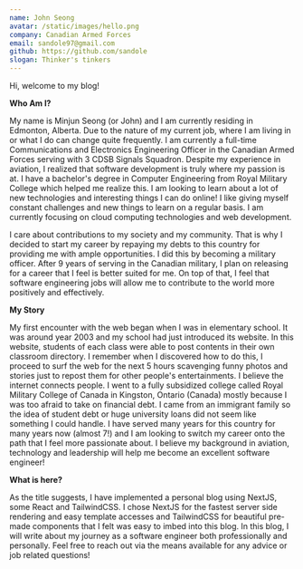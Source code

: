 ```yaml
---
name: John Seong
avatar: /static/images/hello.png
company: Canadian Armed Forces
email: sandole97@gmail.com
github: https://github.com/sandole
slogan: Thinker's tinkers
---
```


Hi, welcome to my blog!

**Who Am I?**  
  
My name is Minjun Seong (or John) and I am currently residing in Edmonton, Alberta. Due to the nature of my current job, where I am living in or what I do can change quite frequently. I am currently a full-time Communications and Electronics Engineering Officer in the Canadian Armed Forces serving with 3 CDSB Signals Squadron. Despite my experience in aviation, I realized that software development is truly where my passion is at. I have a bachelor's degree in Computer Engineering from Royal Military College which helped me realize this. I am looking to learn about a lot of new technologies and interesting things I can do online! I like giving myself constant challenges and new things to learn on a regular basis. I am currently focusing on cloud computing technologies and web development.  
  
I care about contributions to my society and my community. That is why I decided to start my career by repaying my debts to this country for providing me with ample opportunities. I did this by becoming a military officer. After 9 years of serving in the Canadian military, I plan on releasing for a career that I feel is better suited for me. On top of that, I feel that software engineering jobs will allow me to contribute to the world more positively and effectively.  

**My Story**  
  
My first encounter with the web began when I was in elementary school. It was around year 2003 and my school had just introduced its website. In this website, students of each class were able to post contents in their own classroom directory. I remember when I discovered how to do this, I proceed to surf the web for the next 5 hours scavenging funny photos and stories just to repost them for other people's entertainments. I believe the internet connects people. 
I went to a fully subsidized college called Royal Military College of Canada in Kingston, Ontario (Canada) mostly because I was too afraid to take on financial debt. I came from an immigrant family so the idea of student debt or huge university loans did not seem like something I could handle. I have served many years for this country for many years now (almost 7!) and I am looking to switch my career onto the path that I feel more passionate about. I believe my background in aviation, technology and leadership will help me become an excellent software engineer!

**What is here?**    
  
As the title suggests, I have implemented a personal blog using NextJS, some React and TailwindCSS. I chose NextJS for the fastest server side rendering and easy template accesses and TailwindCSS for beautiful pre-made components that I felt was easy to imbed into this blog. In this blog, I will write about my journey as a software engineer both professionally and personally. Feel free to reach out via the means available for any advice or job related questions!